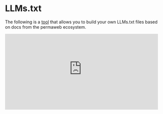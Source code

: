 # LLMs.txt

The following is a [tool](https://permaweb-llms-builder.arweave.net) that allows you to build your own LLMs.txt files based on docs from the permaweb ecosystem.

<style>
  .llms-iframe {
    width: 100%;
    height: 250px;
    border: none;
    padding-top: 0;
  }
  html:not(.dark) .dark-mode-iframe {
    display: none;
  }
  html.dark .light-mode-iframe {
    display: none;
  }
</style>

<iframe
  class="llms-iframe light-mode-iframe"
  src="https://permaweb-llms-builder.vercel.app/?minimal=true&iframe=true&bg-color=%23f2f2f2&text-color=%23222222&accent=%23e77b40"
  title="Permaweb LLMs Builder (Light Mode)"
  height="250"
  allowfullscreen
  loading="lazy"
></iframe>
<iframe
  class="llms-iframe dark-mode-iframe"
  src="https://permaweb-llms-builder.vercel.app/?minimal=true&iframe=true&bg-color=%231b1b1f&text-color=%23e0e0e0&accent=%23e77b40"
  title="Permaweb LLMs Builder (Dark Mode)"
  height="250"
  allowfullscreen
  loading="lazy"
></iframe> 